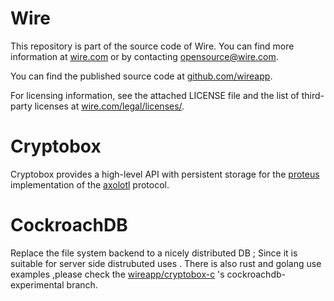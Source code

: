 # Wire

This repository is part of the source code of Wire. You can find more information at [wire.com](https://wire.com) or by contacting opensource@wire.com.

You can find the published source code at [github.com/wireapp](https://github.com/wireapp). 

For licensing information, see the attached LICENSE file and the list of third-party licenses at [wire.com/legal/licenses/](https://wire.com/legal/licenses/).

# Cryptobox

Cryptobox provides a high-level API with persistent storage for the
[proteus][2] implementation of the [axolotl][3] protocol.

[2]: https://github.com/wireapp/proteus
[3]: https://github.com/trevp/axolotl/wiki

# CockroachDB

Replace the file system backend to a nicely distributed DB ; 
Since it is suitable for server side distrubuted uses .
There is also rust and golang use examples ,please check the [wireapp/cryptobox-c](https://github.com/wireapp/cryptobox-c) 's cockroachdb-experimental branch.
